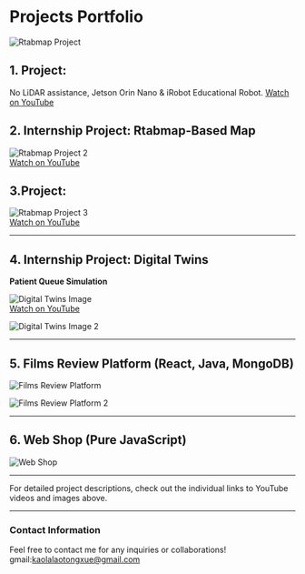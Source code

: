 # Projects Portfolio
![Rtabmap Project](https://github.com/user-attachments/assets/d3afe528-8b6e-4c6c-952e-272b03bd387f)  
## 1. Project: 
No LiDAR assistance, Jetson Orin Nano & iRobot Educational Robot.
[Watch on YouTube](https://youtu.be/yrW31CblupQ)
## 2. Internship Project: Rtabmap-Based Map
![Rtabmap Project 2](https://github.com/user-attachments/assets/96b9818d-004b-4913-a684-c0d527268150)  
[Watch on YouTube](https://youtu.be/tltUpk8XZ5o)
## 3.Project: 
![Rtabmap Project 3](https://github.com/user-attachments/assets/017e2d2a-6075-458d-839d-1728f8221d8b)  
[Watch on YouTube](https://youtube.com/shorts/r0FatsllfV0?feature=share)

---

## 4. Internship Project: Digital Twins
**Patient Queue Simulation**

![Digital Twins Image](https://github.com/user-attachments/assets/70e6b2f1-e769-4f2a-bc8c-64138812ccf8)  
[Watch on YouTube](https://youtu.be/B7Z8EBj9Y_Q)

![Digital Twins Image 2](https://github.com/user-attachments/assets/c659e6fc-8331-48c5-9437-fcfc4c19f1a4)

---

## 5. Films Review Platform (React, Java, MongoDB)

![Films Review Platform](https://github.com/user-attachments/assets/dfd85ea0-57f2-4994-bb22-4049233a35da)

![Films Review Platform 2](https://github.com/user-attachments/assets/e6366654-4a66-4c46-a4e0-5fea02e5fbdc)

---

## 6. Web Shop (Pure JavaScript)

![Web Shop](https://github.com/user-attachments/assets/be1f31ca-5935-419e-812f-ea7335ef770a)

---

For detailed project descriptions, check out the individual links to YouTube videos and images above.

---

### Contact Information

Feel free to contact me for any inquiries or collaborations!
gmail:kaolalaotongxue@gmail.com
